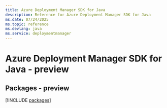 ```yaml
---
title: Azure Deployment Manager SDK for Java
description: Reference for Azure Deployment Manager SDK for Java
ms.date: 07/24/2025
ms.topic: reference
ms.devlang: java
ms.service: deploymentmanager
---
```

# Azure Deployment Manager SDK for Java - preview
## Packages - preview
[!INCLUDE [packages](deployment-manager-index.md)]